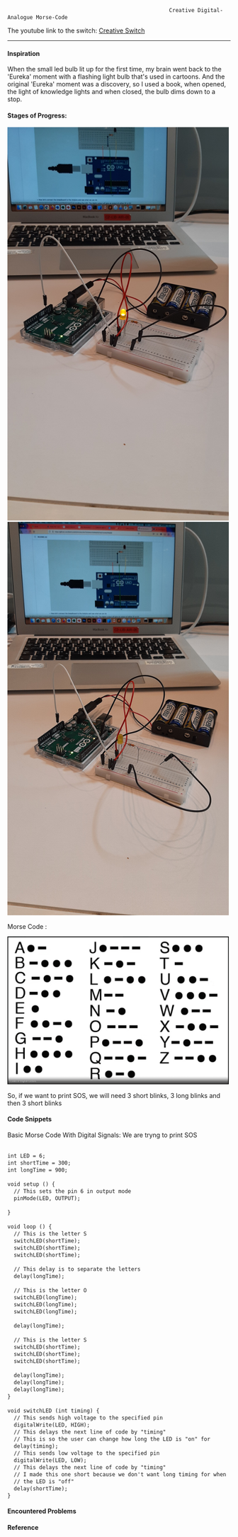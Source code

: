 



                                                       Creative Digital-Analogue Morse-Code
                                                  
                                                  
The youtube link to the switch: [Creative Switch](https://www.youtube.com/watch?v=3vkCj-aCHm0&list=PLTmPfB4_-Sg4foF8PGk_3zhtN3fRoP_Z-&index=8)

***     

#### Inspiration 

When the small led bulb lit up for the first time, my brain went back to the 'Eureka' moment with a flashing light bulb that's used in cartoons. 
And the original 'Eureka' moment was a discovery, so I used a book, when opened, the light of knowledge lights and when closed, the bulb dims down to a stop.

#### Stages of Progress: 


<img style="float:center;"  src="https://github.com/maishahoq/Intro-to-IM/blob/main/Assignment/Assignment8/20220328_092727.jpg " alt="Sqcorner" width="500"  />  



<img style="float:center;"  src="https://github.com/maishahoq/Intro-to-IM/blob/main/Assignment/Assignment8/20220328_092738_001.jpg" alt="Sqcorner" width="500"  />  

Morse Code :

<img style="float:center;"  src="https://github.com/maishahoq/Intro-to-IM/blob/main/Assignment/Assignmnet9/Screen%20Shot%202022-04-05%20at%2012.37.55%20PM.png" alt="Sqcorner" width="500"  />  

So, if we want to print SOS, we will need 3 short blinks, 3 long blinks and then 3 short blinks
#### Code Snippets


Basic Morse Code With Digital Signals:
We are tryng to print SOS
```````````````````````````````````````````````

int LED = 6;
int shortTime = 300;
int longTime = 900;

void setup () {
  // This sets the pin 6 in output mode
  pinMode(LED, OUTPUT);
  
}

void loop () {
  // This is the letter S
  switchLED(shortTime);
  switchLED(shortTime);
  switchLED(shortTime);

  // This delay is to separate the letters
  delay(longTime);

  // This is the letter O
  switchLED(longTime);
  switchLED(longTime);
  switchLED(longTime);

  delay(longTime);

  // This is the letter S
  switchLED(shortTime);
  switchLED(shortTime);
  switchLED(shortTime);

  delay(longTime);
  delay(longTime);
  delay(longTime);
}

void switchLED (int timing) {
  // This sends high voltage to the specified pin
  digitalWrite(LED, HIGH);
  // This delays the next line of code by "timing"
  // This is so the user can change how long the LED is "on" for
  delay(timing);
  // This sends low voltage to the specified pin
  digitalWrite(LED, LOW);
  // This delays the next line of code by "timing"
  // I made this one short because we don't want long timing for when
  // the LED is "off"
  delay(shortTime);
}

```````````````````````````````````````````````


#### Encountered Problems




#### Reference
